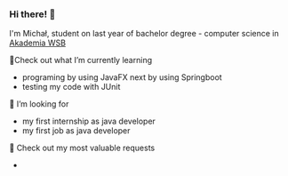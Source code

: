 ### Hi there! 👋

I'm Michał, student on last year of bachelor degree - computer science in <a href="https://wsb.edu.pl/uczelnia/aktualnosci/akademia-wsb-na-podium-rankingu-szkol-wyzszych-perspektywy-2022.html"> Akademia WSB</a>

🌱Check out what I’m currently learning

- programing by using JavaFX next by using Springboot
- testing my code with JUnit

🔭 I’m looking for

- my first internship as java developer
- my first job as java developer

🔨 Check out my most valuable requests

- 

<!--
**MichalFrancuz/MichalFrancuz** is a ✨ _special_ ✨ repository because its `README.md` (this file) appears on your GitHub profile.

Here are some ideas to get you started:

- 🔭 I’m currently working on ...
- 🌱 I’m currently learning ...
- 👯 I’m looking to collaborate on ...
- 🤔 I’m looking for help with ...
- 💬 Ask me about ...
- 📫 How to reach me: ...
- 😄 Pronouns: ...
- ⚡ Fun fact: ...
-->
